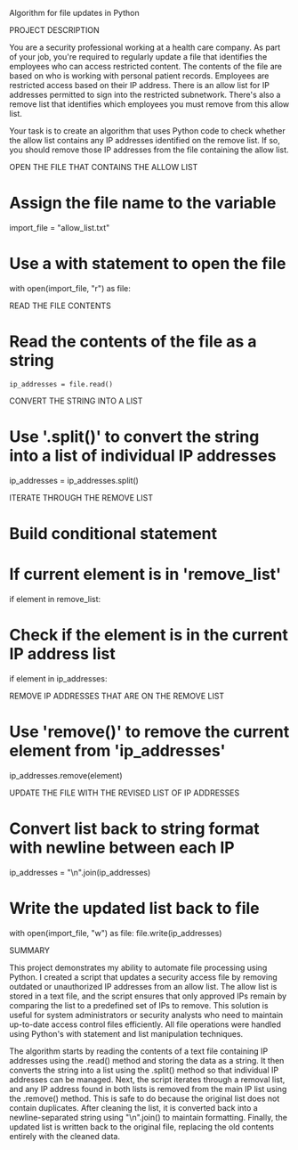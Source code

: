 Algorithm for file updates in Python

PROJECT DESCRIPTION

You are a security professional working at a health care company. As part of your job, you're required to regularly update a file that identifies the employees who can access restricted content. The contents of the file are based on who is working with personal patient records. Employees are restricted access based on their IP address. There is an allow list for IP addresses permitted to sign into the restricted subnetwork. There's also a remove list that identifies which employees you must remove from this allow list.

Your task is to create an algorithm that uses Python code to check whether the allow list contains any IP addresses identified on the remove list. If so, you should remove those IP addresses from the file containing the allow list.

OPEN THE FILE THAT CONTAINS THE ALLOW LIST

# Assign the file name to the variable

import_file = "allow_list.txt"

# Use a with statement to open the file

with open(import_file, "r") as file:

READ THE FILE CONTENTS

 # Read the contents of the file as a string

    ip_addresses = file.read()

CONVERT THE STRING INTO A LIST

# Use '.split()' to convert the string into a list of individual IP addresses

ip_addresses = ip_addresses.split()

ITERATE THROUGH THE REMOVE LIST

# Build conditional statement
# If current element is in 'remove_list'

if element in remove_list:

  # Check if the element is in the current IP address list

  if element in ip_addresses:

REMOVE IP ADDRESSES THAT ARE ON THE REMOVE LIST

# Use 'remove()' to remove the current element from 'ip_addresses'

ip_addresses.remove(element)

UPDATE THE FILE WITH THE REVISED LIST OF IP ADDRESSES

# Convert list back to string format with newline between each IP

ip_addresses = "\n".join(ip_addresses)

# Write the updated list back to file

with open(import_file, "w") as file:
    file.write(ip_addresses)

SUMMARY

This project demonstrates my ability to automate file processing using Python. I created a script that updates a security access file by removing outdated or unauthorized IP addresses from an allow list. The allow list is stored in a text file, and the script ensures that only approved IPs remain by comparing the list to a predefined set of IPs to remove. This solution is useful for system administrators or security analysts who need to maintain up-to-date access control files efficiently. All file operations were handled using Python's with statement and list manipulation techniques.

The algorithm starts by reading the contents of a text file containing IP addresses using the .read() method and storing the data as a string. It then converts the string into a list using the .split() method so that individual IP addresses can be managed. Next, the script iterates through a removal list, and any IP address found in both lists is removed from the main IP list using the .remove() method. This is safe to do because the original list does not contain duplicates. After cleaning the list, it is converted back into a newline-separated string using "\n".join() to maintain formatting. Finally, the updated list is written back to the original file, replacing the old contents entirely with the cleaned data.
